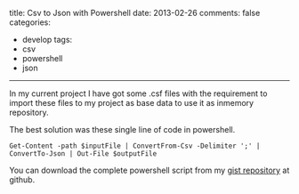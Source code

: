 title: Csv to Json with Powershell
date: 2013-02-26
comments: false
categories:
- develop
tags:
- csv
- powershell
- json
---

In my current project I have got some .csf files with the requirement to import these files
to my project as base data to use it as inmemory repository.

The best solution was these single line of code in powershell.

```
Get-Content -path $inputFile | ConvertFrom-Csv -Delimiter ';' | ConvertTo-Json | Out-File $outputFile
```

You can download the complete powershell script from my [gist repository](https://gist.github.com/janbaer/5045798) at github.